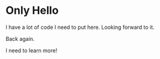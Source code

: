 # Only Hello

I have a lot of code I need to put here. Looking forward to it.

Back again.

I need to learn more!
